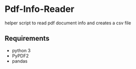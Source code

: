 # Pdf-Info-Reader
helper script to read pdf document info and creates a csv file

## Requirements
- python 3
- PyPDF2
- pandas
